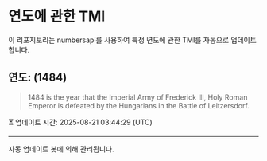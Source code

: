 
# 연도에 관한 TMI

이 리포지토리는 numbersapi를 사용하여 특정 년도에 관한 TMI를 자동으로 업데이트합니다.

## 연도: (1484)
> 1484 is the year that the Imperial Army of Frederick III, Holy Roman Emperor is defeated by the Hungarians in the Battle of Leitzersdorf.

⏳ 업데이트 시간: 2025-08-21 03:44:29 (UTC)

---
자동 업데이트 봇에 의해 관리됩니다.
